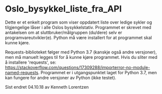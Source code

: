 # Oslo_bysykkel_liste_fra_API

Dette er et enkelt program som viser oppdatert liste over ledige sykler og tilgjengelige låser i alle Oslos bysykkelstativ. Programmet er skrevet med antakelsen om at sluttbruker/målgruppen (du/dere) selv er programvareutvikler(e). Python må være installert for at programmet skal kunne kjøre.

Requests-biblioteket følger med Python 3.7 (kanskje også andre versjoner), men må manuelt legges til for å kunne kjøre programmet.
Hvis du sliter med å installere 'requests', se: https://stackoverflow.com/questions/17309288/importerror-no-module-named-requests.
Programmet er i utgangspunktet laget for Python 3.7, men kan fungere for andre versjoner av Python (ikke testet).

Sist endret 04.10.18 av Kenneth Lorentzen
